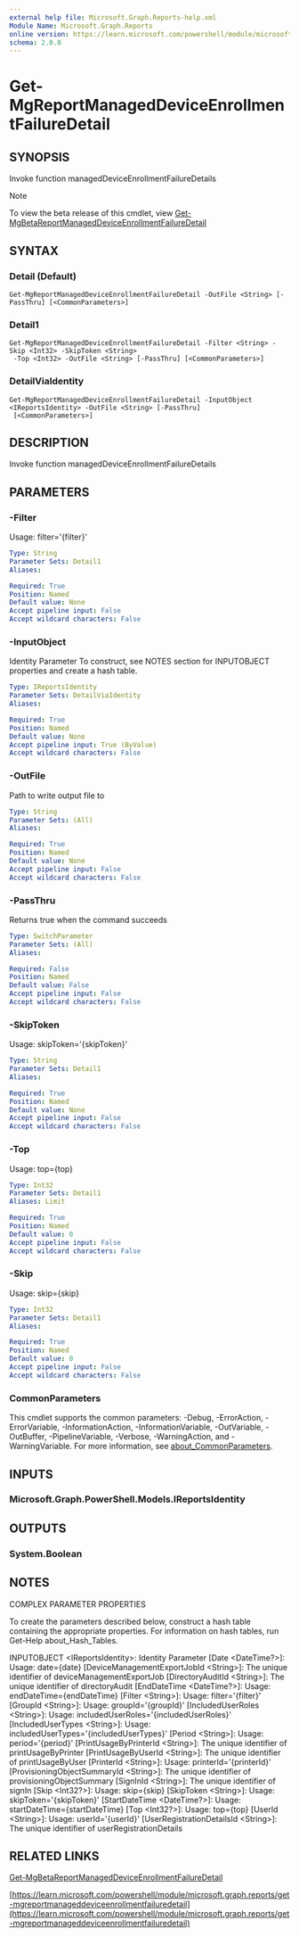 ```yaml
---
external help file: Microsoft.Graph.Reports-help.xml
Module Name: Microsoft.Graph.Reports
online version: https://learn.microsoft.com/powershell/module/microsoft.graph.reports/get-mgreportmanageddeviceenrollmentfailuredetail
schema: 2.0.0
---
```


# Get-MgReportManagedDeviceEnrollmentFailureDetail

## SYNOPSIS
Invoke function managedDeviceEnrollmentFailureDetails

> [!NOTE]
> To view the beta release of this cmdlet, view [Get-MgBetaReportManagedDeviceEnrollmentFailureDetail](/powershell/module/Microsoft.Graph.Beta.Reports/Get-MgBetaReportManagedDeviceEnrollmentFailureDetail?view=graph-powershell-beta)

## SYNTAX

### Detail (Default)
```
Get-MgReportManagedDeviceEnrollmentFailureDetail -OutFile <String> [-PassThru] [<CommonParameters>]
```

### Detail1
```
Get-MgReportManagedDeviceEnrollmentFailureDetail -Filter <String> -Skip <Int32> -SkipToken <String>
 -Top <Int32> -OutFile <String> [-PassThru] [<CommonParameters>]
```

### DetailViaIdentity
```
Get-MgReportManagedDeviceEnrollmentFailureDetail -InputObject <IReportsIdentity> -OutFile <String> [-PassThru]
 [<CommonParameters>]
```

## DESCRIPTION
Invoke function managedDeviceEnrollmentFailureDetails

## PARAMETERS

### -Filter
Usage: filter='{filter}'

```yaml
Type: String
Parameter Sets: Detail1
Aliases:

Required: True
Position: Named
Default value: None
Accept pipeline input: False
Accept wildcard characters: False
```

### -InputObject
Identity Parameter
To construct, see NOTES section for INPUTOBJECT properties and create a hash table.

```yaml
Type: IReportsIdentity
Parameter Sets: DetailViaIdentity
Aliases:

Required: True
Position: Named
Default value: None
Accept pipeline input: True (ByValue)
Accept wildcard characters: False
```

### -OutFile
Path to write output file to

```yaml
Type: String
Parameter Sets: (All)
Aliases:

Required: True
Position: Named
Default value: None
Accept pipeline input: False
Accept wildcard characters: False
```

### -PassThru
Returns true when the command succeeds

```yaml
Type: SwitchParameter
Parameter Sets: (All)
Aliases:

Required: False
Position: Named
Default value: False
Accept pipeline input: False
Accept wildcard characters: False
```

### -SkipToken
Usage: skipToken='{skipToken}'

```yaml
Type: String
Parameter Sets: Detail1
Aliases:

Required: True
Position: Named
Default value: None
Accept pipeline input: False
Accept wildcard characters: False
```

### -Top
Usage: top={top}

```yaml
Type: Int32
Parameter Sets: Detail1
Aliases: Limit

Required: True
Position: Named
Default value: 0
Accept pipeline input: False
Accept wildcard characters: False
```

### -Skip
Usage: skip={skip}

```yaml
Type: Int32
Parameter Sets: Detail1
Aliases:

Required: True
Position: Named
Default value: 0
Accept pipeline input: False
Accept wildcard characters: False
```

### CommonParameters
This cmdlet supports the common parameters: -Debug, -ErrorAction, -ErrorVariable, -InformationAction, -InformationVariable, -OutVariable, -OutBuffer, -PipelineVariable, -Verbose, -WarningAction, and -WarningVariable. For more information, see [about_CommonParameters](http://go.microsoft.com/fwlink/?LinkID=113216).

## INPUTS

### Microsoft.Graph.PowerShell.Models.IReportsIdentity
## OUTPUTS

### System.Boolean
## NOTES
COMPLEX PARAMETER PROPERTIES

To create the parameters described below, construct a hash table containing the appropriate properties.
For information on hash tables, run Get-Help about_Hash_Tables.

INPUTOBJECT \<IReportsIdentity\>: Identity Parameter
  \[Date \<DateTime?\>\]: Usage: date={date}
  \[DeviceManagementExportJobId \<String\>\]: The unique identifier of deviceManagementExportJob
  \[DirectoryAuditId \<String\>\]: The unique identifier of directoryAudit
  \[EndDateTime \<DateTime?\>\]: Usage: endDateTime={endDateTime}
  \[Filter \<String\>\]: Usage: filter='{filter}'
  \[GroupId \<String\>\]: Usage: groupId='{groupId}'
  \[IncludedUserRoles \<String\>\]: Usage: includedUserRoles='{includedUserRoles}'
  \[IncludedUserTypes \<String\>\]: Usage: includedUserTypes='{includedUserTypes}'
  \[Period \<String\>\]: Usage: period='{period}'
  \[PrintUsageByPrinterId \<String\>\]: The unique identifier of printUsageByPrinter
  \[PrintUsageByUserId \<String\>\]: The unique identifier of printUsageByUser
  \[PrinterId \<String\>\]: Usage: printerId='{printerId}'
  \[ProvisioningObjectSummaryId \<String\>\]: The unique identifier of provisioningObjectSummary
  \[SignInId \<String\>\]: The unique identifier of signIn
  \[Skip \<Int32?\>\]: Usage: skip={skip}
  \[SkipToken \<String\>\]: Usage: skipToken='{skipToken}'
  \[StartDateTime \<DateTime?\>\]: Usage: startDateTime={startDateTime}
  \[Top \<Int32?\>\]: Usage: top={top}
  \[UserId \<String\>\]: Usage: userId='{userId}'
  \[UserRegistrationDetailsId \<String\>\]: The unique identifier of userRegistrationDetails

## RELATED LINKS
[Get-MgBetaReportManagedDeviceEnrollmentFailureDetail](/powershell/module/Microsoft.Graph.Beta.Reports/Get-MgBetaReportManagedDeviceEnrollmentFailureDetail?view=graph-powershell-beta)

[https://learn.microsoft.com/powershell/module/microsoft.graph.reports/get-mgreportmanageddeviceenrollmentfailuredetail](https://learn.microsoft.com/powershell/module/microsoft.graph.reports/get-mgreportmanageddeviceenrollmentfailuredetail)


